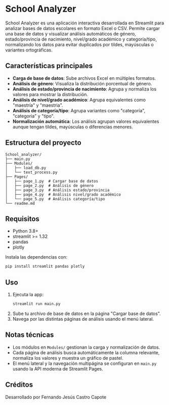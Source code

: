 # School Analyzer

School Analyzer es una aplicación interactiva desarrollada en Streamlit para analizar bases de datos escolares en formato Excel o CSV. Permite cargar una base de datos y visualizar análisis automáticos de género, estado/provincia de nacimiento, nivel/grado académico y categoría/tipo, normalizando los datos para evitar duplicados por tildes, mayúsculas o variantes ortográficas.

## Características principales
- **Carga de base de datos**: Sube archivos Excel en múltiples formatos.
- **Análisis de género**: Visualiza la distribución porcentual de género.
- **Análisis de estado/provincia de nacimiento**: Agrupa y normaliza los valores para mostrar la distribución.
- **Análisis de nivel/grado académico**: Agrupa equivalentes como "maestría" y "maestria".
- **Análisis de categoría/tipo**: Agrupa variantes como "categoría", "categoria" y "tipo".
- **Normalización automática**: Los análisis agrupan valores equivalentes aunque tengan tildes, mayúsculas o diferencias menores.

## Estructura del proyecto

```
School_analyzer/
├── main.py
├── Modules/
│   ├── load_db.py
│   └── text_process.py
├── Pages/
│   ├── page_1.py  # Cargar base de datos
│   ├── page_2.py  # Análisis de género
│   ├── page_3.py  # Análisis estado/provincia
│   ├── page_4.py  # Análisis nivel/grado académico
│   └── page_5.py  # Análisis categoría/tipo
└── readme.md
```

## Requisitos
- Python 3.8+
- streamlit >= 1.32
- pandas
- plotly

Instala las dependencias con:
```bash
pip install streamlit pandas plotly
```

## Uso
1. Ejecuta la app:
   ```bash
   streamlit run main.py
   ```
2. Sube tu archivo de base de datos en la página "Cargar base de datos".
3. Navega por las distintas páginas de análisis usando el menú lateral.

## Notas técnicas
- Los módulos en `Modules/` gestionan la carga y normalización de datos.
- Cada página de análisis busca automáticamente la columna relevante, normaliza los valores y muestra un gráfico de pastel.
- El menú lateral y la navegación multipágina se configuran en `main.py` usando la API moderna de Streamlit Pages.

## Créditos
Desarrollado por Fernando Jesús Castro Capote
